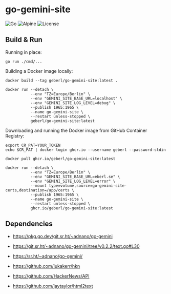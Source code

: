 # go-gemini-site

![Go](https://img.shields.io/badge/go-1.18-orange.svg)
![Alpine](https://img.shields.io/badge/alpine-3.15-lightgrey.svg)
![License](https://img.shields.io/badge/license-MIT-blue.svg)

## Build & Run

Running in place:

```shell
go run ./cmd/...
```

Building a Docker image locally:

```shell
docker build --tag geberl/go-gemini-site:latest .

docker run --detach \
           --env "TZ=Europe/Berlin" \
           --env "GEMINI_SITE_BASE_URL=localhost" \
           --env "GEMINI_SITE_LOG_LEVEL=debug" \
           --publish 1965:1965 \
           --name go-gemini-site \
           --restart unless-stopped \
           geberl/go-gemini-site:latest
```

Downloading and running the Docker image from GitHub Container Registry:

```shell
export CR_PAT=YOUR_TOKEN
echo $CR_PAT | docker login ghcr.io --username geberl --password-stdin

docker pull ghcr.io/geberl/go-gemini-site:latest

docker run --detach \
           --env "TZ=Europe/Berlin" \
           --env "GEMINI_SITE_BASE_URL=eberl.se" \
           --env "GEMINI_SITE_LOG_LEVEL=error" \
           --mount type=volume,source=go-gemini-site-certs,destination=/app/certs \
           --publish 1965:1965 \
           --name go-gemini-site \
           --restart unless-stopped \
           ghcr.io/geberl/go-gemini-site:latest
```

## Dependencies

- https://pkg.go.dev/git.sr.ht/~adnano/go-gemini
- https://git.sr.ht/~adnano/go-gemini/tree/v0.2.2/text.go#L30
- https://sr.ht/~adnano/go-gemini/

- https://github.com/lukakerr/hkn
- https://github.com/HackerNews/API

- https://github.com/jaytaylor/html2text
